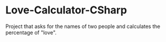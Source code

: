 # Love-Calculator-CSharp
Project that asks for the names of two people and calculates the percentage of "love".
